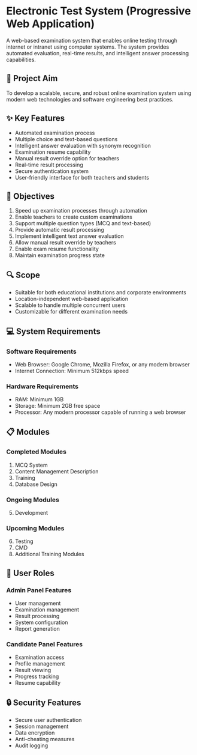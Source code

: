 # Electronic Test System (Progressive Web Application)

A web-based examination system that enables online testing through internet or intranet using computer systems. The system provides automated evaluation, real-time results, and intelligent answer processing capabilities.

## 🎯 Project Aim

To develop a scalable, secure, and robust online examination system using modern web technologies and software engineering best practices.

## ✨ Key Features

- Automated examination process
- Multiple choice and text-based questions
- Intelligent answer evaluation with synonym recognition
- Examination resume capability
- Manual result override option for teachers
- Real-time result processing
- Secure authentication system
- User-friendly interface for both teachers and students

## 🎯 Objectives

1. Speed up examination processes through automation
2. Enable teachers to create custom examinations
3. Support multiple question types (MCQ and text-based)
4. Provide automatic result processing
5. Implement intelligent text answer evaluation
6. Allow manual result override by teachers
7. Enable exam resume functionality
8. Maintain examination progress state

## 🔍 Scope

- Suitable for both educational institutions and corporate environments
- Location-independent web-based application
- Scalable to handle multiple concurrent users
- Customizable for different examination needs

## 💻 System Requirements

### Software Requirements
- Web Browser: Google Chrome, Mozilla Firefox, or any modern browser
- Internet Connection: Minimum 512kbps speed

### Hardware Requirements
- RAM: Minimum 1GB
- Storage: Minimum 2GB free space
- Processor: Any modern processor capable of running a web browser

## 📋 Modules

### Completed Modules
1. MCQ System
2. Content Management Description
3. Training
4. Database Design

### Ongoing Modules
5. Development

### Upcoming Modules
6. Testing
7. CMD
8. Additional Training Modules

## 👥 User Roles

### Admin Panel Features
- User management
- Examination management
- Result processing
- System configuration
- Report generation

### Candidate Panel Features
- Examination access
- Profile management
- Result viewing
- Progress tracking
- Resume capability


## 🔒 Security Features

- Secure user authentication
- Session management
- Data encryption
- Anti-cheating measures
- Audit logging
